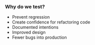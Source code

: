 ### Why do we test?

* Prevent regression
* Create confidence for refactoring code
* Documented intentions
* Improved design
* Fewer bugs into production

<!-- .element: class="fragment" -->